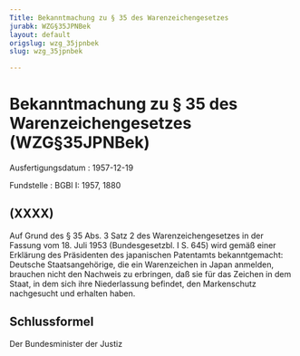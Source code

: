 ```yaml
---
Title: Bekanntmachung zu § 35 des Warenzeichengesetzes
jurabk: WZG§35JPNBek
layout: default
origslug: wzg_35jpnbek
slug: wzg_35jpnbek

---
```


# Bekanntmachung zu § 35 des Warenzeichengesetzes (WZG§35JPNBek)

Ausfertigungsdatum
:   1957-12-19

Fundstelle
:   BGBl I: 1957, 1880



## (XXXX)

Auf Grund des § 35 Abs. 3 Satz 2 des Warenzeichengesetzes in der Fassung vom 18. Juli 1953 (Bundesgesetzbl. I S. 645) wird gemäß einer Erklärung des Präsidenten des japanischen Patentamts bekanntgemacht:
Deutsche Staatsangehörige, die ein Warenzeichen in Japan anmelden, brauchen nicht den Nachweis zu erbringen, daß sie für das Zeichen in dem Staat, in dem sich ihre Niederlassung befindet, den Markenschutz nachgesucht und erhalten haben.


## Schlussformel

Der Bundesminister der Justiz

